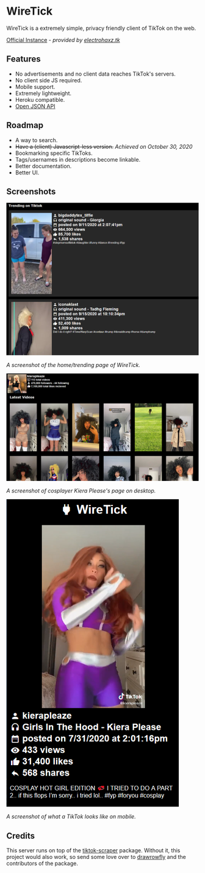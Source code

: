 # WireTick
WireTick is a extremely simple, privacy friendly client of TikTok on the web.

[Official Instance](https://wiretick.me) - *provided by [electrohaxz.tk](https://host.electrohaxz.tk)*
## Features 
- No advertisements and no client data reaches TikTok's servers.
- No client side JS required.
- Mobile support.
- Extremely lightweight.
- Heroku compatible.
- [Open JSON API](/docs/api/README.md)

## Roadmap
- A way to search.
- ~~Have a (client) Javascript-less version.~~ *Achieved on October 30, 2020*
- Bookmarking specific TikToks.
- Tags/usernames in descriptions become linkable.
- Better documentation.
- Better UI.

## Screenshots
![Trending page](/screenshots/trending.png)

*A screenshot of the home/trending page of WireTick.*

![Kiera Please's page](/screenshots/creator.png)

*A screenshot of cosplayer Kiera Please's page on desktop.*

![Mobile page](/screenshots/mobile.png)

*A screenshot of what a TikTok looks like on mobile.*

## Credits
This server runs on top of the [tiktok-scraper](https://github.com/drawrowfly/tiktok-scraper) package. Without it, this 
project would also work, so send some love over to [drawrowfly](https://github.com/drawrowfly) and the contributors of the package.
